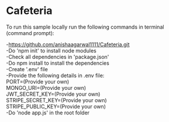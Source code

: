 # Cafeteria
To run this sample locally run the following commands in terminal (command prompt):

-https://github.com/anishaagarwal1111/Cafeteria.git</br>
-Do 'npm init' to install node modules</br>
-Check all dependencies in 'package.json'</br>
-Do npm install to install the dependencies</br>
-Create '.env' file </br>
-Provide the following details in .env file:</br>
  PORT=(Provide your own)</br>
  MONGO_URI=(Provide your own)</br>
  JWT_SECRET_KEY=(Provide your own)</br>
  STRIPE_SECRET_KEY=(Provide your own)</br>
  STRIPE_PUBLIC_KEY=(Provide your own)</br>
-Do 'node app.js' in the root folder</br>
